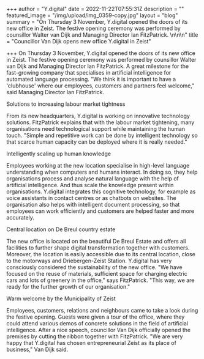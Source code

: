 +++
author = "Y.digital"
date = 2022-11-22T07:55:31Z
description = ""
featured_image = "/img/upload/img_0359-copy.jpg"
layout = "blog"
summary = "On Thursday 3 November, Y.digital opened the doors of its new office in Zeist. The festive opening ceremony was performed by counsillor Walter van Dijk and Managing Director Ian FitzPatrick. \n\n\n"
title = "Councillor Van Dijk opens new office Y.digital in Zeist"

+++
On Thursday 3 November, Y.digital opened the doors of its new office in Zeist. The festive opening ceremony was performed by counsillor Walter van Dijk and Managing Director Ian FitzPatrick. A great milestone for the fast-growing company that specialises in artificial intelligence for automated language processing. "We think it is important to have a 'clubhouse' where our employees, customers and partners feel welcome," said Managing Director Ian FitzPatrick.

Solutions to increasing labour market tightness

From its new headquarters, Y.digital is working on innovative technology solutions. FitzPatrick explains that with the labour market tightening, many organisations need technological support while maintaining the human touch. "Simple and repetitive work can be done by intelligent technology so that scarce human capacity can be deployed where it is really needed."

Intelligently scaling up human knowledge

Employees working at the new location specialise in high-level language understanding when computers and humans interact. In doing so, they help organisations process and analyse natural language with the help of artificial intelligence. And thus scale the knowledge present within organisations. Y.digital integrates this cognitive technology, for example as voice assistants in contact centres or as chatbots on websites. The organisation also helps with intelligent document processing, so that employees can work efficiently and customers are helped faster and more accurately.

Central location on De Breul country estate

The new office is located on the beautiful De Breul Estate and offers all facilities to further shape digital transformation together with customers. Moreover, the location is easily accessible due to its central location, close to the motorways and Driebergen-Zeist Station. Y.digital has very consciously considered the sustainability of the new office. "We have focused on the reuse of materials, sufficient space for charging electric cars and lots of greenery in the office," says FitzPatrick. "This way, we are ready for the further growth of our organisation."

Warm welcome by the Municipality of Zeist

Employees, customers, relations and neighbours came to take a look during the festive opening. Guests were given a tour of the office, where they could attend various demos of concrete solutions in the field of artificial intelligence. After a nice speech, councillor Van Dijk officially opened the premises by cutting the ribbon together with FitzPatrick. "We are very happy that Y.digital has chosen entrepreneurial Zeist as its place of business," Van Dijk said.